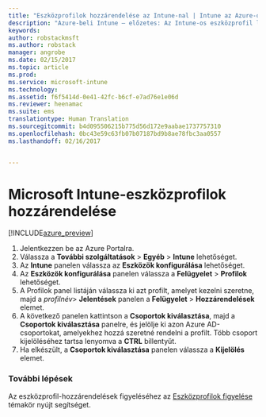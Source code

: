 ```yaml
---
title: "Eszközprofilok hozzárendelése az Intune-nal | Intune az Azure-on – előzetes | Microsoft Docs"
description: "Azure-beli Intune – előzetes: Az Intune-os eszközprofil létrehozását követően ebből a témakörből megtudhatja, hogyan tudja azt eszközökhöz hozzárendelni."
keywords: 
author: robstackmsft
ms.author: robstack
manager: angrobe
ms.date: 02/15/2017
ms.topic: article
ms.prod: 
ms.service: microsoft-intune
ms.technology: 
ms.assetid: f6f5414d-0e41-42fc-b6cf-e7ad76e1e06d
ms.reviewer: heenamac
ms.suite: ems
translationtype: Human Translation
ms.sourcegitcommit: b4d095506215b775d56d172e9aabae1737757310
ms.openlocfilehash: 0bc43e59c63fb07b07187bd9b8ae78fbc3aa0557
ms.lasthandoff: 02/16/2017


---
```


# <a name="how-to-assign-microsoft-intune-device-profiles"></a>Microsoft Intune-eszközprofilok hozzárendelése

[!INCLUDE[azure_preview](../includes/azure_preview.md)]


1. Jelentkezzen be az Azure Portalra.
2. Válassza a **További szolgáltatások** > **Egyéb** > **Intune** lehetőséget.
3. Az **Intune** panelen válassza az **Eszközök konfigurálása** lehetőséget.
1. Az **Eszközök konfigurálása** panelen válassza a **Felügyelet** > **Profilok** lehetőséget.
2. A Profilok panel listáján válassza ki azt profilt, amelyet kezelni szeretne, majd a *profilnév*> **Jelentések** panelen a **Felügyelet** > **Hozzárendelések** elemet.
3. A következő panelen kattintson a **Csoportok kiválasztása**, majd a **Csoportok kiválasztása** panelre, és jelölje ki azon Azure AD-csoportokat, amelyekhez hozzá szeretné rendelni a profilt. Több csoport kijelöléséhez tartsa lenyomva a **CTRL** billentyűt.
4. Ha elkészült, a **Csoportok kiválasztása** panelen válassza a **Kijelölés** elemet.

### <a name="next-steps"></a>További lépések
Az eszközprofil-hozzárendelések figyeléséhez az [Eszközprofilok figyelése](how-to-monitor-device-profiles.md) témakör nyújt segítséget.

